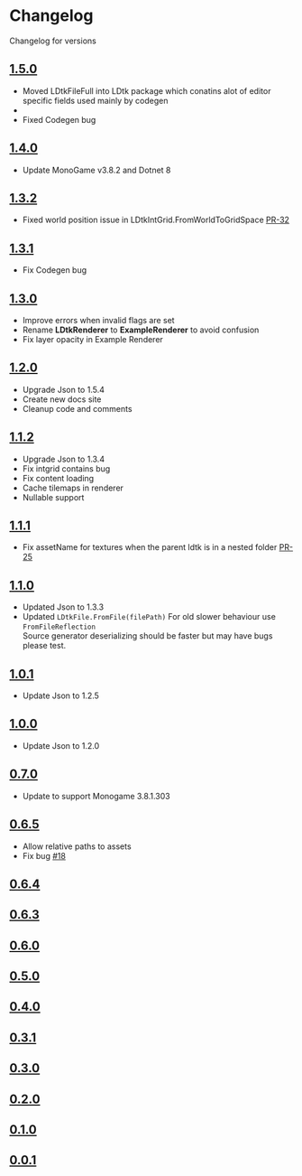 # Changelog

Changelog for versions

## [1.5.0](https://github.com/IrishBruse/LDtkMonogame/compare/v1.4.0...v1.5.0)

-   Moved LDtkFileFull into LDtk package which conatins alot of editor specific fields used mainly by codegen
-
-   Fixed Codegen bug

## [1.4.0](https://github.com/IrishBruse/LDtkMonogame/compare/v1.3.1...v1.4.0)

-   Update MonoGame v3.8.2 and Dotnet 8

## [1.3.2](https://github.com/IrishBruse/LDtkMonogame/compare/v1.3.1...v1.3.2)

-   Fixed world position issue in LDtkIntGrid.FromWorldToGridSpace [PR-32](https://github.com/IrishBruse/LDtkMonogame/pull/32)

## [1.3.1](https://github.com/IrishBruse/LDtkMonogame/compare/v1.3.0...v1.3.1)

-   Fix Codegen bug

## [1.3.0](https://github.com/IrishBruse/LDtkMonogame/compare/v1.2.0...v1.3.0)

-   Improve errors when invalid flags are set
-   Rename **LDtkRenderer** to **ExampleRenderer** to avoid confusion
-   Fix layer opacity in Example Renderer

## [1.2.0](https://github.com/IrishBruse/LDtkMonogame/compare/v1.1.2...v1.2.0)

-   Upgrade Json to 1.5.4
-   Create new docs site
-   Cleanup code and comments

## [1.1.2](https://github.com/IrishBruse/LDtkMonogame/compare/v1.1.1...v1.1.2)

-   Upgrade Json to 1.3.4
-   Fix intgrid contains bug
-   Fix content loading
-   Cache tilemaps in renderer
-   Nullable support

## [1.1.1](https://github.com/IrishBruse/LDtkMonogame/compare/v1.1.0...v1.1.1)

-   Fix assetName for textures when the parent ldtk is in a nested folder [PR-25](https://github.com/IrishBruse/LDtkMonogame/pull/25)

## [1.1.0](https://github.com/IrishBruse/LDtkMonogame/compare/v1.0.1...v1.1.0)

-   Updated Json to 1.3.3
-   Updated `LDtkFile.FromFile(filePath)` For old slower behaviour use `FromFileReflection` <br/> Source generator deserializing should be faster but may have bugs please test.

## [1.0.1](https://github.com/IrishBruse/LDtkMonogame/compare/v1.0.0...v1.0.1)

-   Update Json to 1.2.5

## [1.0.0](https://github.com/IrishBruse/LDtkMonogame/compare/v0.7.0...v1.0.0)

-   Update Json to 1.2.0

## [0.7.0](https://github.com/IrishBruse/LDtkMonogame/compare/v0.6.5...v0.7.0)

-   Update to support Monogame 3.8.1.303

## [0.6.5](https://github.com/IrishBruse/LDtkMonogame/compare/v0.6.4...v0.6.5)

-   Allow relative paths to assets
-   Fix bug [#18](https://github.com/IrishBruse/LDtkMonogame/issues/18)

## [0.6.4](https://github.com/IrishBruse/LDtkMonogame/compare/v0.6.3...v0.6.4)

## [0.6.3](https://github.com/IrishBruse/LDtkMonogame/compare/v0.6.0...v0.6.3)

## [0.6.0](https://github.com/IrishBruse/LDtkMonogame/compare/v0.5.0...v0.6.0)

## [0.5.0](https://github.com/IrishBruse/LDtkMonogame/compare/v0.4.0...v0.5.0)

## [0.4.0](https://github.com/IrishBruse/LDtkMonogame/compare/v0.3.1...v0.4.0)

## [0.3.1](https://github.com/IrishBruse/LDtkMonogame/compare/v0.3.0...v0.3.1)

## [0.3.0](https://github.com/IrishBruse/LDtkMonogame/compare/v0.2.0...v0.3.0)

## [0.2.0](https://github.com/IrishBruse/LDtkMonogame/compare/v0.1.0...v0.2.0)

## [0.1.0](https://github.com/IrishBruse/LDtkMonogame/compare/v0.0.1...v0.1.0)

## [0.0.1](https://github.com/IrishBruse/LDtkMonogame/commits/v0.0.1)
